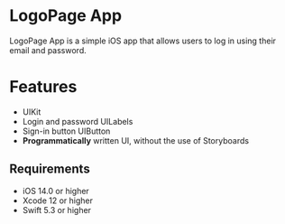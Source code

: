 # LogoPage App

LogoPage App is a simple iOS app that allows users to log in using their email and password.


#  Features
-   UIKit
-   Login and password UILabels
-   Sign-in button UIButton
-   **Programmatically** written UI, without the use of Storyboards

## Requirements
-   iOS 14.0 or higher
-   Xcode 12 or higher
-   Swift 5.3 or higher
